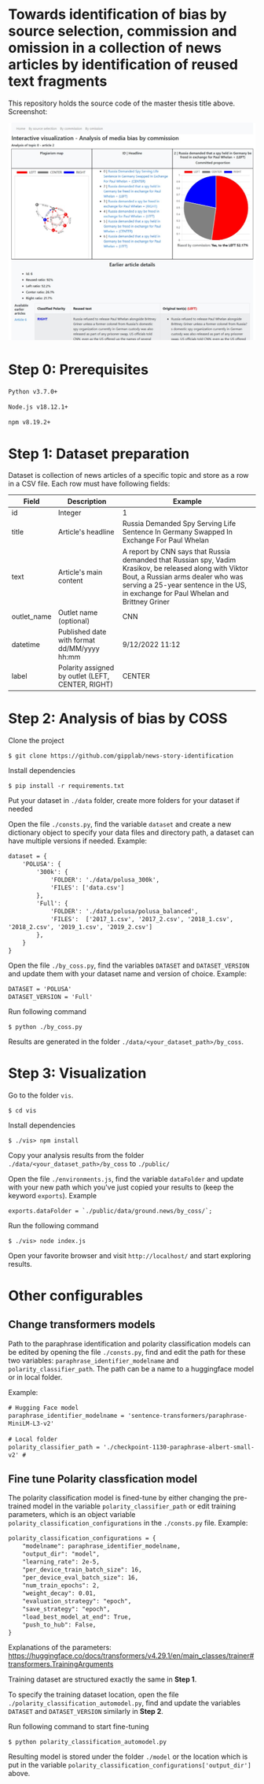 # Towards identification of bias by source selection, commission and omission in a collection of news articles by identification of reused text fragments

This repository holds the source code of the master thesis title above. Screenshot:

![alt text](./github.jpg?raw=true)

# Step 0: Prerequisites

`Python v3.7.0+`

`Node.js v18.12.1+`

`npm v8.19.2+`

# Step 1: Dataset preparation

Dataset is collection of news articles of a specific topic and store as a row in a CSV file. Each row must have following fields:

| Field       | Description                                       | Example                                                                                                                                                                                                                             |
| ----------- | ------------------------------------------------- | ----------------------------------------------------------------------------------------------------------------------------------------------------------------------------------------------------------------------------------- |
| id          | Integer                                           | 1                                                                                                                                                                                                                                   |
| title       | Article's headline                                | Russia Demanded Spy Serving Life Sentence In Germany Swapped In Exchange For Paul Whelan                                                                                                                                            |
| text        | Article's main content                            | A report by CNN says that Russia demanded that Russian spy, Vadim Krasikov, be released along with Viktor Bout, a Russian arms dealer who was serving a 25-year sentence in the US, in exchange for Paul Whelan and Brittney Griner |
| outlet_name | Outlet name (optional)                            | CNN                                                                                                                                                                                                                                 |
| datetime    | Published date with format dd/MM/yyyy hh:mm       | 9/12/2022 11:12                                                                                                                                                                                                                     |
| label       | Polarity assigned by outlet (LEFT, CENTER, RIGHT) | CENTER                                                                                                                                                                                                                              |

# Step 2: Analysis of bias by COSS

Clone the project

```
$ git clone https://github.com/gipplab/news-story-identification
```

Install dependencies

```
$ pip install -r requirements.txt
```

Put your dataset in `./data` folder, create more folders for your dataset if needed

Open the file `./consts.py`, find the variable `dataset` and create a new dictionary object to specify your data files and directory path, a dataset can have multiple versions if needed. Example:

```
dataset = {
    'POLUSA': {
        '300k': {
            'FOLDER': './data/polusa_300k',
            'FILES': ['data.csv']
        },
        'Full': {
            'FOLDER': './data/polusa/polusa_balanced',
            'FILES':  ['2017_1.csv', '2017_2.csv', '2018_1.csv', '2018_2.csv', '2019_1.csv', '2019_2.csv']
        },
    }
}
```

Open the file `./by_coss.py`, find the variables `DATASET` and `DATASET_VERSION` and update them with your dataset name and version of choice. Example:

```
DATASET = 'POLUSA'
DATASET_VERSION = 'Full'
```

Run following command

```
$ python ./by_coss.py
```

Results are generated in the folder `./data/<your_dataset_path>/by_coss`.

# Step 3: Visualization

Go to the folder `vis`.

```
$ cd vis
```

Install dependencies

```
$ ./vis> npm install
```

Copy your analysis results from the folder `./data/<your_dataset_path>/by_coss` to `./public/`

Open the file `./environments.js`, find the variable `dataFolder` and update with your new path which you've just copied your results to (keep the keyword `exports`). Example

```
exports.dataFolder = `./public/data/ground.news/by_coss/`;
```

Run the following command

```
$ ./vis> node index.js
```

Open your favorite browser and visit `http://localhost/` and start exploring results.

# Other configurables

## Change transformers models

Path to the paraphrase identification and polarity classification models can be edited by opening the file `./consts.py`, find and edit the path for these two variables: `paraphrase_identifier_modelname` and `polarity_classifier_path`. The path can be a name to a huggingface model or in local folder.

Example:

```
# Hugging Face model
paraphrase_identifier_modelname = 'sentence-transformers/paraphrase-MiniLM-L3-v2'

# Local folder
polarity_classifier_path = './checkpoint-1130-paraphrase-albert-small-v2' #
```

## Fine tune Polarity classfication model

The polarity classification model is fined-tune by either changing the pre-trained model in the variable `polarity_classifier_path` or edit training parameters, which is an object variable `polarity_classification_configurations` in the `./consts.py` file.
Example:

```
polarity_classification_configurations = {
    "modelname": paraphrase_identifier_modelname,
    "output_dir": "model",
    "learning_rate": 2e-5,
    "per_device_train_batch_size": 16,
    "per_device_eval_batch_size": 16,
    "num_train_epochs": 2,
    "weight_decay": 0.01,
    "evaluation_strategy": "epoch",
    "save_strategy": "epoch",
    "load_best_model_at_end": True,
    "push_to_hub": False,
}
```

Explanations of the parameters: https://huggingface.co/docs/transformers/v4.29.1/en/main_classes/trainer#transformers.TrainingArguments

Training dataset are structured exactly the same in <b>Step 1</b>.

To specify the training dataset location, open the file `./polarity_classification_automodel.py`, find and update the variables `DATASET` and `DATASET_VERSION` similarly in <b>Step 2</b>.

Run following command to start fine-tuning

```
$ python polarity_classification_automodel.py
```

Resulting model is stored under the folder `./model` or the location which is put in the variable `polarity_classification_configurations['output_dir']` above.
